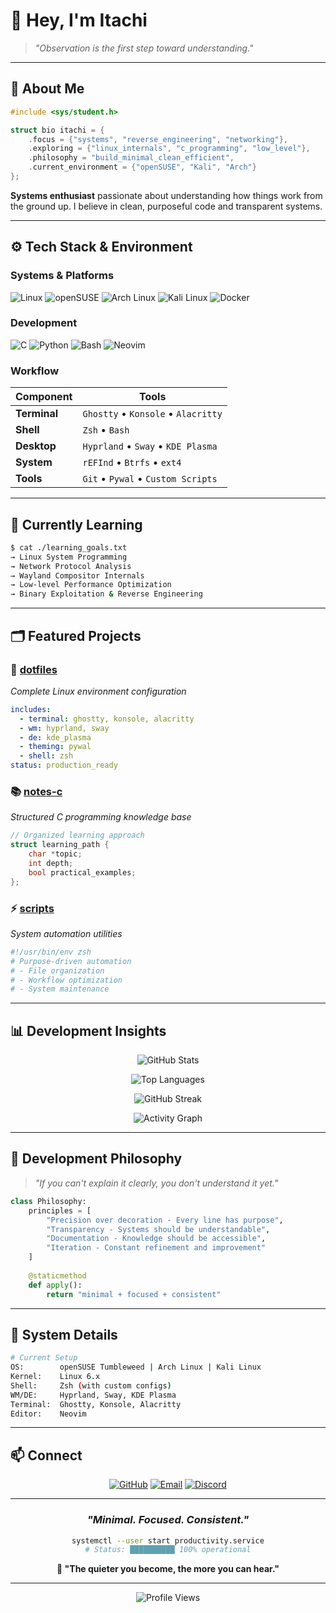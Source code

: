 # 👋 Hey, I'm Itachi

> *"Observation is the first step toward understanding."*

---

## 🧩 About Me

```c
#include <sys/student.h>

struct bio itachi = {
    .focus = {"systems", "reverse_engineering", "networking"},
    .exploring = {"linux_internals", "c_programming", "low_level"},
    .philosophy = "build_minimal_clean_efficient",
    .current_environment = {"openSUSE", "Kali", "Arch"}
};
```

**Systems enthusiast** passionate about understanding how things work from the ground up. I believe in clean, purposeful code and transparent systems.

---

## ⚙️ Tech Stack & Environment

### **Systems & Platforms**
![Linux](https://img.shields.io/badge/Linux-FCC624?style=for-the-badge&logo=linux&logoColor=black)
![openSUSE](https://img.shields.io/badge/openSUSE-73BA25?style=for-the-badge&logo=openSUSE&logoColor=white)
![Arch Linux](https://img.shields.io/badge/Arch_Linux-1793D1?style=for-the-badge&logo=arch-linux&logoColor=white)
![Kali Linux](https://img.shields.io/badge/Kali_Linux-557C94?style=for-the-badge&logo=kali-linux&logoColor=white)
![Docker](https://img.shields.io/badge/Docker-2496ED?style=for-the-badge&logo=docker&logoColor=white)

### **Development**
![C](https://img.shields.io/badge/C-A8B9CC?style=for-the-badge&logo=c&logoColor=black)
![Python](https://img.shields.io/badge/Python-3776AB?style=for-the-badge&logo=python&logoColor=white)
![Bash](https://img.shields.io/badge/Bash-4EAA25?style=for-the-badge&logo=gnu-bash&logoColor=white)
![Neovim](https://img.shields.io/badge/Neovim-57A143?style=for-the-badge&logo=neovim&logoColor=white)

### **Workflow**
| Component | Tools |
|-----------|-------|
| **Terminal** | `Ghostty` • `Konsole` • `Alacritty` |
| **Shell** | `Zsh` • `Bash` |
| **Desktop** | `Hyprland` • `Sway` • `KDE Plasma` |
| **System** | `rEFInd` • `Btrfs` • `ext4` |
| **Tools** | `Git` • `Pywal` • `Custom Scripts` |

---

## 🧠 Currently Learning

```bash
$ cat ./learning_goals.txt
→ Linux System Programming
→ Network Protocol Analysis  
→ Wayland Compositor Internals
→ Low-level Performance Optimization
→ Binary Exploitation & Reverse Engineering
```

---

## 🗂️ Featured Projects

### 🔧 [**dotfiles**](https://github.com/itachi-re/dotfiles)
*Complete Linux environment configuration*
```yaml
includes:
  - terminal: ghostty, konsole, alacritty
  - wm: hyprland, sway
  - de: kde_plasma
  - theming: pywal
  - shell: zsh
status: production_ready
```

### 📚 [**notes-c**](https://github.com/itachi-re/notes-c)
*Structured C programming knowledge base*
```c
// Organized learning approach
struct learning_path {
    char *topic;
    int depth;
    bool practical_examples;
};
```

### ⚡ [**scripts**](https://github.com/itachi-re/scripts)
*System automation utilities*
```bash
#!/usr/bin/env zsh
# Purpose-driven automation
# - File organization
# - Workflow optimization  
# - System maintenance
```

---

## 📊 Development Insights

<div align="center">

![GitHub Stats](https://github-readme-stats.vercel.app/api?username=itachi-re&show_icons=true&theme=radical&hide_border=true&bg_color=0d1117&title_color=58a6ff&text_color=c9d1d9&icon_color=58a6ff)

![Top Languages](https://github-readme-stats.vercel.app/api/top-langs/?username=itachi-re&layout=compact&theme=radical&hide_border=true&bg_color=0d1117&title_color=58a6ff&text_color=c9d1d9)

![GitHub Streak](https://github-readme-streak-stats.herokuapp.com/?user=itachi-re&theme=radical&hide_border=true&background=0d1117&ring=58a6ff&fire=58a6ff&currStreakLabel=58a6ff)

![Activity Graph](https://github-readme-activity-graph.vercel.app/graph?username=itachi-re&theme=react-dark&hide_border=true&bg_color=0d1117&color=58a6ff&line=58a6ff&point=c9d1d9)

</div>

---

## 🧭 Development Philosophy

> *"If you can't explain it clearly, you don't understand it yet."*

```python
class Philosophy:
    principles = [
        "Precision over decoration - Every line has purpose",
        "Transparency - Systems should be understandable",
        "Documentation - Knowledge should be accessible",
        "Iteration - Constant refinement and improvement"
    ]
    
    @staticmethod
    def apply():
        return "minimal + focused + consistent"
```

---

## 🔧 System Details

```bash
# Current Setup
OS:        openSUSE Tumbleweed | Arch Linux | Kali Linux
Kernel:    Linux 6.x
Shell:     Zsh (with custom configs)
WM/DE:     Hyprland, Sway, KDE Plasma
Terminal:  Ghostty, Konsole, Alacritty
Editor:    Neovim
```

---

## 📫 Connect

<div align="center">

[![GitHub](https://img.shields.io/badge/GitHub-181717?style=for-the-badge&logo=github&logoColor=white)](https://github.com/itachi-re)
[![Email](https://img.shields.io/badge/Email-D14836?style=for-the-badge&logo=gmail&logoColor=white)](mailto:xanbenson99@gmail.com)
[![Discord](https://img.shields.io/badge/Discord-5865F2?style=for-the-badge&logo=discord&logoColor=white)](https://discord.com/users/ulquiorracifer9)

</div>

---

<div align="center">

### *"Minimal. Focused. Consistent."*

```bash
systemctl --user start productivity.service
# Status: ██████████ 100% operational
```

**💭 "The quieter you become, the more you can hear."**

---

![Profile Views](https://komarev.com/ghpvc/?username=itachi-re&color=58a6ff&style=for-the-badge)

</div>
